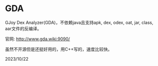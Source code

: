 # GDA

GJoy Dex Analyzer(GDA)，不依赖java且支持apk, dex, odex, oat, jar, class, aar文件的反编译。  

官网: http://www.gda.wiki:9090/  

虽然不开源但是还挺好用的，用C++写的，速度比较快。  


2023/10/22  
